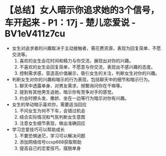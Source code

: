 # 【总结】女人暗示你追求她的3个信号，车开起来 - P1：17j - 楚儿恋爱说 - BV1eV411z7cu

-   女生对追求者的兴趣取决于主动接触者，需花费资源，表现为回复简单、不愿交流等。
    1.  喜欢的女生会花时间和精力与你交流，展现出对你的兴趣。
    2.  不喜欢的女生会回复简单，不愿意与你交流，表现出不感兴趣的态度。
    3.  控制需求感，营造高价值展示，吸引女生的关注，判断女生对你的兴趣。
-   判断女生对你的兴趣和暗示的行为表现，包括聊天中的细节和暗示行为。
    1.  聊天中透露单身、对男友需求、频繁询问你在干嘛等。
    2.  提到有其他男生追她，暗示你有竞争对手的感觉。
    3.  约会时撩头发、撒娇、坐在一边等行为暗示对你有兴趣。
-   女生的举动暗示喜欢你，需要适当回应
    1.  不问女生为何不下车，会错过机会
    2.  结合实际情况和气氛判断女生意图
    3.  注意女生细节表现，做出准确回应
-   学习恋爱技巧可以帮助成长
    1.  不要恐惧迷茫，学习可以解决问题
    2.  添加网络信号ccxp668获取帮助
    3.  提高自己的恋爱技巧，摆脱单身